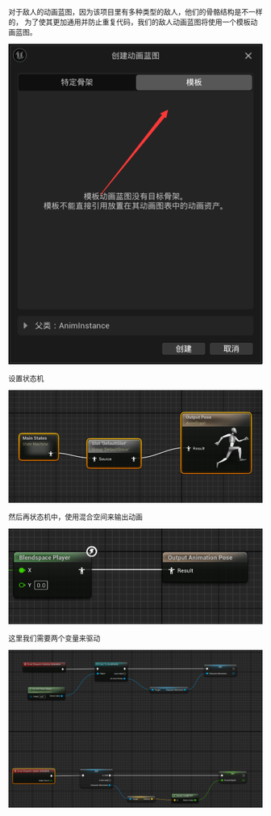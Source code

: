 对于敌人的动画蓝图，因为该项目里有多种类型的敌人，他们的骨骼结构是不一样的， 为了使其更加通用并防止重复代码，我们的敌人动画蓝图将使用一个模板动画蓝图。

![image-20240405131231890](.\image-20240405131231890.png)

设置状态机

![image-20240405131341682](.\image-20240405131341682.png)

然后再状态机中，使用混合空间来输出动画

![image-20240405131631997](.\image-20240405131631997.png)

这里我们需要两个变量来驱动

![image-20240405131831984](.\image-20240405131831984.png)







